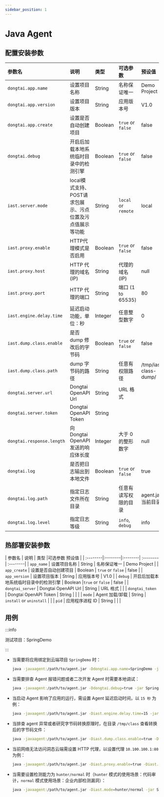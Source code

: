 ```yaml
---
sidebar_position: 1
---
```


# Java Agent

## 配置安装参数

| 参数名  | 说明     | 类型  |可选参数   |预设值    |
| :--------|:--------|:--------| :--------| :--------|
| `dongtai.app.name`        | 设置项目名称 | String  |名称保证唯一   | Demo Project          |
| `dongtai.app.version`     | 设置项目版本       | String      |应用版本号    | V1.0                  |
| `dongtai.app.create`      | 设置是否自动创建项目   | Boolean    |`true` or `false`     | false                 |
| `dongtai.debug`           | 开启后加载本地系统临时目录中的检测引擎  | Boolean   |`true` or `false`       | false                 |
| `iast.server.mode`        | local模式支持、POST请求包展示、污点位置及污点值展示等功能 | String |`local` or `remote`|  local    |
| `iast.proxy.enable`       | HTTP代理模式是否启用     | Boolean   |`true` or `false`        | false                 |
| `iast.proxy.host`         | HTTP 代理的域名 (IP)         | String    |代理的域名 (IP)      | null                  |
| `iast.proxy.port`         | HTTP 代理的端口                   | String   |端口 (1 to 65535)       | 80                    |
| `iast.engine.delay.time`  | 延迟启动功能，单位：秒                 | Integer   |任意整型数字      | 0                     |
| `iast.dump.class.enable`  | 是否 dump 修改后的字节码             | Boolean |`true` or `false`           | false     |
| `iast.dump.class.path`    | dump 字节码的路径                   | String|任意有权限路径          | /tmp/iast-class-dump/ |
| `dongtai.server.url`      | Dongtai OpenAPI Url                  | String   | URL 格式      |                       |
| `dongtai.server.token`    | Dongtai OpenAPI Token                                     | String  |        |                       |
| `dongtai.response.length` | 向 Dongtai OpenAPI 发送的响应体长度     | Integer |大于 0 的整形数字        | null                  |
| `dongtai.log`             | 是否把日志输出到本地文件               | Boolean  | `true` or `false`       | true                  |
| `dongtai.log.path`        | 指定日志文件所在目录                   | String |任意有读写权限的目录         | agent.jar 当前目录    |
| `dongtai.log.level`       | 指定日志等级                             | String    |`info`, `debug`      | info                  |

## 热部署安装参数

| 参数名             | 说明                                         | 类型      |可选参数    预设值               |
| :--------|:--------|:--------| :--------| :--------|
| `app_name`       | 设置项目名称                           | String     | 名称保证唯一   | Demo Project          |
| `app_create`     | 设置是否自动创建项目                   | Boolean    | `true` or `false`     | false               |
| `app_version`    | 设置项目版本                           | String     | 应用版本号    | V1.0                 |
| `debug`          | 开启后加载本地系统临时目录中的检测引擎 | Boolean    |`true` or `false`       | false                 |
| `dongtai_server` | Dongtai OpenAPI Url                    | String  | URL 格式      |                        |
| `dongtai_token`  | Dongtai OpenAPI Token                  | String     |       |                      |
| `mode`           | Agent 加载/卸载                        | String     | `install` or `uninstall` | |
| `pid`            | 应用程序进程 ID                        | String     |                  |    |


## 用例

:::info 

测试项目：SpringDemo

:::

* 当需要将应用绑定到云端项目 `SpringDemo` 时：

  ```bash
  java -javaagent:/path/to/agent.jar -Ddongtai.app.name=SpringDemo -jar SpringDemo.jar
  ```

* 当需要排查 Agent 报错问题或者二次开发 Agent 时需要本地调试：

  ```bash
  java -javaagent:/path/to/agent.jar -Ddongtai.debug=true -jar SpringDemo.jar
  ```

* 当启动 Agent 影响了应用的运行，需设置 Agent 延迟启动时间，以 `15 秒` 为例：

  ```bash
  java -javaagent:/path/to/agent.jar -Diast.engine.delay.time=15 -jar SpringDemo.jar
  ```

* 当排查 agent 异常或者研究字节码转换原理时，在目录 `/tmp/class` 查看转换后的字节码文件：

  ```bash
  java -javaagent:/path/to/agent.jar -Diast.dump.class.enable=true -Diast.dump.class.path=/tmp/class -jar SpringDemo.jar
  ```

* 当前网络无法访问洞态云端需设置 HTTP 代理，以设置代理 `10.100.100.1:80` 为例：

  ```bash
  java -javaagent:/path/to/agent.jar -Diast.proxy.enable=true -Diast.proxy.host=10.100.100.1 -Diast.proxy.host=80 -jar SpringDemo.jar
  ```

* 当需要设置检测能力为 `hunter/normal` 时（`hunter` 模式的使用场景：代码审计，`normal` 模式使用场景：企业内部检测漏洞）：

  ```bash
  java -javaagent:/path/to/agent.jar -Diast.mode=hunter/normal -jar SpringDemo.jar
  ```
